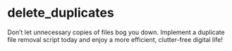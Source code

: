 # delete_duplicates
Don’t let unnecessary copies of files bog you down. Implement a duplicate file removal script today and enjoy a more efficient, clutter-free digital life!
